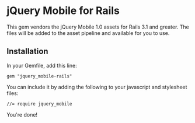 # jQuery Mobile for Rails

This gem vendors the jQuery Mobile 1.0 assets for Rails 3.1 and greater.
The files will be added to the asset pipeline and available for you to use.

## Installation

In your Gemfile, add this line:

    gem "jquery_mobile-rails"

You can include it by adding the following to your javascript and stylesheet files:

    //= require jquery_mobile

You're done!
